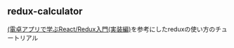 ## redux-calculator

[(電卓アプリで学ぶReact/Redux入門(実装編)](https://qiita.com/nishina555/items/9ff744a897af8ed1679b)を参考にしたreduxの使い方のチュートリアル